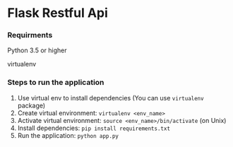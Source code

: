# Flask Restful Api

### Requirments
Python 3.5 or higher

virtualenv

### Steps to run the application
1. Use virtual env to install dependencies (You can use `virtualenv` package)
2. Create virtual environment: `virtualenv <env_name>`
3. Activate virtual environment: `source <env_name>/bin/activate` (on Unix)
4. Install dependencies: `pip install requirements.txt`
5. Run the application: `python app.py`
